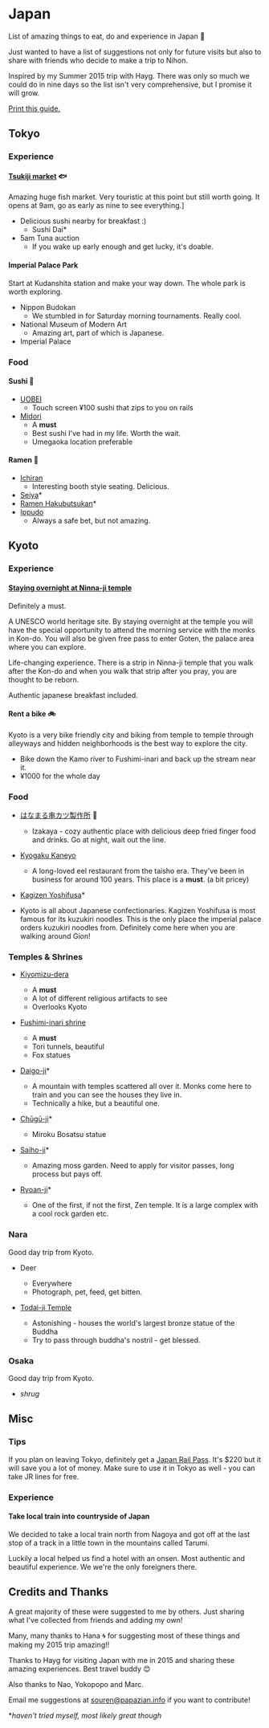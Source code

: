 # Japan
List of amazing things to eat, do and experience in Japan :japan:

Just wanted to have a list of suggestions not only for future visits but also to share with friends who decide to make a trip to Nihon.

Inspired by my Summer 2015 trip with Hayg. There was only so much we could do in nine days so the list isn't very comprehensive, but I promise it will grow.

[Print this guide.](https://gitprint.com/SourenP/curations/blob/master/locations/Japan.md)

## Tokyo

### Experience

#### [Tsukiji market](http://www.tsukiji-market.or.jp/tukiji_e.htm) :fish:

Amazing huge fish market. Very touristic at this point but still worth going.  It opens at 9am, go as early as nine to see everything.]

* Delicious sushi nearby for breakfast :)
  * Sushi Dai*
* 5am Tuna auction
  * If you wake up early enough and get lucky, it's doable.

#### Imperial Palace Park

Start at Kudanshita station and make your way down. The whole park is worth exploring.

* Nippon Budokan
  * We stumbled in for Saturday morning tournaments. Really cool.
* National Museum of Modern Art
  * Amazing art, part of which is  Japanese.
* Imperial Palace

### Food

#### Sushi :sushi:
* [UOBEI](http://www.tripadvisor.com/Restaurant_Review-g1066456-d3871559-Reviews-Uobei_Shibuya_Dogenzaka-Shibuya_Tokyo_Tokyo_Prefecture_Kanto.html)
  * Touch screen ¥100 sushi that zips to you on rails
* [Midori](http://www.sushinomidori.co.jp/honkan.html)
  * A **must**
  * Best sushi I've had in my life. Worth the wait.
  * Umegaoka location preferable


#### Ramen :ramen:
* [Ichiran](http://www.tripadvisor.com/Restaurant_Review-g1066456-d1688898-Reviews-Ichiran_Shibuya-Shibuya_Tokyo_uTokyo_Prefecture_Kanto.html)
  * Interesting booth style seating. Delicious.
* [Seiya](http://www.seiya-net.com/)*
* [Ramen Hakubutsukan](http://www.raumen.co.jp/floor/)*
* [Ippudo](http://www.ippudo.com/index.html)
  * Always a safe bet, but not amazing.

## Kyoto

### Experience

#### [Staying overnight at Ninna-ji temple](https://ninnaji.wordpress.com/2011/05/21/staying-overnight-at-ninna-ji/)

Definitely a must.

A UNESCO world heritage site. By staying overnight at the temple you will have the special opportunity to attend the morning service with the monks in Kon-do. You will also be given free pass to enter Goten, the palace area where you can explore.

Life-changing experience. There is a strip in Ninna-ji temple that you walk after the Kon-do and when you walk that strip after you pray, you are thought to be reborn.

Authentic japanese breakfast included.

#### Rent a bike :bike:

Kyoto is a very bike friendly city and biking from temple to temple through alleyways and hidden neighborhoods is the best way to explore the city.

* Bike down the Kamo river to Fushimi-inari and back up the stream near it.
* ¥1000 for the whole day

### Food

* [はなまる串カツ製作所](http://tabelog.com/en/kyoto/A2601/A260101/26018242/?rvwid=6186436) :sake:
  * Izakaya - cozy authentic place with delicious deep fried finger food and drinks. Go at night, wait out the line.

* [Kyogaku Kaneyo](http://kyotofoodie.com/kaneyo-kyoto-unagi-eel-restaurant/)
  * A long-loved eel restaurant from the taisho era. They've been in business for around 100 years. This place is a **must**. (a bit pricey)

* [Kagizen Yoshifusa](http://www.yelp.com/biz/%E9%8D%B5%E5%96%84%E8%89%AF%E6%88%BF-%E6%9C%AC%E5%BA%97-%E4%BA%AC%E9%83%BD%E5%B8%82)*
 * Kyoto is all about Japanese confectionaries. Kagizen Yoshifusa is most famous for its kuzukiri noodles. This is the only place the imperial palace orders kuzukiri noodles from. Definitely come here when you are walking around Gion!

### Temples & Shrines

* [Kiyomizu-dera](https://en.wikipedia.org/wiki/Kiyomizu-dera)
  * A **must**
  * A lot of different religious artifacts to see
  * Overlooks Kyoto

* [Fushimi-inari shrine](https://en.wikipedia.org/wiki/Fushimi_Inari-taisha)
  * A **must**
  * Tori tunnels, beautiful
  * Fox statues

* [Daigo-ji](https://en.wikipedia.org/wiki/Daigo-ji)*
  * A mountain with temples scattered all over it. Monks come here to train and you can see the houses they live in.
  * Technically a hike, but a beautiful one.

* [Chūgū-ji](https://en.wikipedia.org/wiki/Ch%C5%ABg%C5%AB-ji)*
  * Miroku Bosatsu statue

* [Saiho-ji](http://www.japan-guide.com/e/e3937.html)*
  * Amazing moss garden. Need to apply for visitor passes, long process but pays off.

* [Ryoan-ji](https://en.wikipedia.org/wiki/Ry%C5%8Dan-ji)*
  * One of the first, if not the first, Zen temple. It is a large complex with a cool rock garden etc.

### Nara

Good day trip from Kyoto.

* Deer
  * Everywhere
  * Photograph, pet, feed, get bitten.

* [Todai-ji Temple](https://en.wikipedia.org/wiki/T%C5%8Ddai-ji)
  * Astonishing - houses the world's largest bronze statue of the Buddha
  * Try to pass through buddha's nostril - get blessed.

### Osaka

Good day trip from Kyoto.

*  *shrug*

## Misc

### Tips

If you plan on leaving Tokyo, definitely get a [Japan Rail Pass](http://www.jrpass.com/?gclid=CIPXvNjB4ccCFcKWvQodi2ALnQ).
It's $220 but it will save you a lot of money. Make sure to use it in Tokyo as well - you can take JR lines for free.

### Experience

#### Take local train into countryside of Japan

We decided to take a local train north from Nagoya and got off at the last stop of a track in a little town in the mountains called Tarumi.

Luckily a local helped us find a hotel with an onsen.
Most authentic and beautiful experience. We we're the only foreigners there.

## Credits and Thanks

A great majority of these were suggested to me by others. Just sharing what I've collected from friends and adding my own!

Many, many thanks to Hana :cyclone: for suggesting most of these things and making my 2015 trip amazing!!

Thanks to Hayg for visiting Japan with me in 2015 and sharing these amazing experiences. Best travel buddy :blush:

Also thanks to Nao, Yokopopo and Marc.

Email me suggestions at souren@papazian.info if you want to contribute!

**haven't tried myself, most likely great though*
